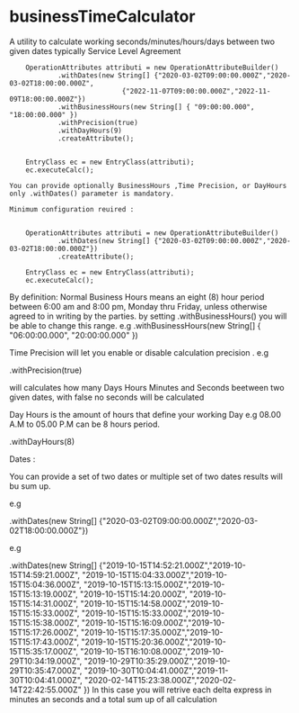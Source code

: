 # businessTimeCalculator
A utility to calculate working seconds/minutes/hours/days between two given dates typically Service Level Agreement

		OperationAttributes attributi = new OperationAttributeBuilder()
				.withDates(new String[] {"2020-03-02T09:00:00.000Z","2020-03-02T18:00:00.000Z",
                                {"2022-11-07T09:00:00.000Z","2022-11-09T18:00:00.000Z"})
				.withBusinessHours(new String[] { "09:00:00.000", "18:00:00.000" })
				.withPrecision(true)
				.withDayHours(9)
				.createAttribute();
		
		
		EntryClass ec = new EntryClass(attributi);
		ec.executeCalc();
    
    You can provide optionally BusinessHours ,Time Precision, or DayHours only .withDates() parameter is mandatory.
    
    Minimum configuration reuired :
    
    
		OperationAttributes attributi = new OperationAttributeBuilder()
				.withDates(new String[] {"2020-03-02T09:00:00.000Z","2020-03-02T18:00:00.000Z"})
				.createAttribute();
				
		EntryClass ec = new EntryClass(attributi);
		ec.executeCalc();
    
   By definition:
   Normal Business Hours means an eight (8) hour period between 6:00 am and 8:00 pm, Monday thru Friday, unless otherwise agreed to in writing by the parties.
   by setting .withBusinessHours() you will be able to change this range.
   e.g 
   .withBusinessHours(new String[] { "06:00:00.000", "20:00:00.000" })
   
   Time Precision will let you enable or disable calculation precision .
   e.g 
   
   .withPrecision(true) 
   
   will calculates how many Days Hours Minutes and Seconds beetween two given dates, with false no seconds will be calculated
   
   Day Hours is the amount of hours that define your working Day e.g 08.00 A.M to 05.00 P.M can be 8 hours period.
   
   .withDayHours(8)
   
   Dates :
   
   You can provide a set of two dates or multiple set of two dates results will bu sum up.
   
   e.g 
   
   .withDates(new String[] {"2020-03-02T09:00:00.000Z","2020-03-02T18:00:00.000Z"})
   
   e.g  
   
   .withDates(new String[] {"2019-10-15T14:52:21.000Z","2019-10-15T14:59:21.000Z",
				"2019-10-15T15:04:33.000Z","2019-10-15T15:04:36.000Z",
				"2019-10-15T15:13:15.000Z","2019-10-15T15:13:19.000Z",
				"2019-10-15T15:14:20.000Z", "2019-10-15T15:14:31.000Z",
				"2019-10-15T15:14:58.000Z","2019-10-15T15:15:33.000Z", 
				"2019-10-15T15:15:33.000Z","2019-10-15T15:15:38.000Z",
				"2019-10-15T15:16:09.000Z","2019-10-15T15:17:26.000Z",
				"2019-10-15T15:17:35.000Z","2019-10-15T15:17:43.000Z",
				"2019-10-15T15:20:36.000Z","2019-10-15T15:35:17.000Z",
				"2019-10-15T16:10:08.000Z","2019-10-29T10:34:19.000Z",
				"2019-10-29T10:35:29.000Z","2019-10-29T10:35:47.000Z",
				"2019-10-30T10:04:41.000Z","2019-11-30T10:04:41.000Z",
				"2020-02-14T15:23:38.000Z","2020-02-14T22:42:55.000Z" })
   In this case you will retrive each delta express in minutes an seconds and a total sum up of all calculation
   
   
    
    

